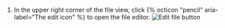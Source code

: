 1. In the upper right corner of the file view, click {% octicon "pencil" aria-label="The edit icon" %} to open the file editor.
   ![Edit file button](/assets/images/help/repository/edit-file-edit-button.png)
